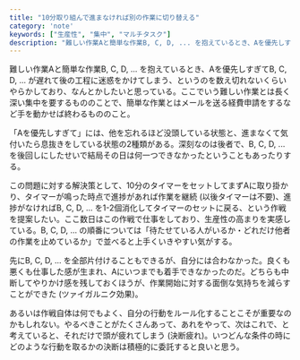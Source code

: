 ```yaml
---
title: "10分取り組んで進まなければ別の作業に切り替える"
category: 'note'
keywords: ["生産性", "集中", "マルチタスク"]
description: "難しい作業Aと簡単な作業B, C, D, ... を抱えているとき、Aを優先しすぎてB, C, D, ... が遅れて後の工程に迷惑をかけてしまう、というのを数え切れないくらいやらかしており、なんとかしたいと思っている。"
---
```


難しい作業Aと簡単な作業B, C, D, ... を抱えているとき、Aを優先しすぎてB, C, D, ... が遅れて後の工程に迷惑をかけてしまう、というのを数え切れないくらいやらかしており、なんとかしたいと思っている。ここでいう難しい作業とは長く深い集中を要するもののことで、簡単な作業とはメールを送る経費申請をするなど手を動かせば終わるもののこと。

「Aを優先しすぎて」には、他を忘れるほど没頭している状態と、進まなくて気付いたら息抜きをしている状態の2種類がある。深刻なのは後者で、B, C, D, ... を後回しにしたせいで結局その日は何一つできなかったということもあったりする。

この問題に対する解決策として、10分のタイマーをセットしてまずAに取り掛かり、タイマーが鳴った時点で進捗があれば作業を継続 (以後タイマーは不要)、進捗がなければB, C, D, ... を1-2個消化してタイマーのセットに戻る、という作戦を提案したい。ここ数日はこの作戦で仕事をしており、生産性の高まりを実感している。B, C, D, ... の順番については「待たせている人がいるか・どれだけ他者の作業を止めているか」で並べると上手くいきやすい気がする。

先にB, C, D, ... を全部片付けることもできるが、自分には合わなかった。良くも悪くも仕事した感が生まれ、Aにいつまでも着手できなかったのだ。どちらも中断してやりかけ感を残しておくほうが、作業開始に対する面倒な気持ちを減らすことができた (ツァイガルニク効果)。

あるいは作戦自体は何でもよく、自分の行動をルール化することこそが重要なのかもしれない。やるべきことがたくさんあって、あれをやって、次はこれで、と考えていると、それだけで頭が疲れてしまう (決断疲れ)。いつどんな条件の時にどのような行動を取るかの決断は積極的に委託すると良いと思う。
